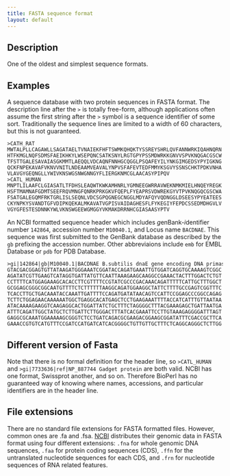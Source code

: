 ```yaml
---
title: FASTA sequence format
layout: default
---
```


Description
-----------

One of the oldest and simplest sequence formats.

Examples
--------

A sequence database with two protein sequences in FASTA format. The description line after the `>` is totally free-form, although applications often assume the first string after the `>` symbol is a sequence identifier of some sort. Traditionally the sequence lines are limited to a width of 60 characters, but this is not guaranteed.

```
>CATH_RAT
MWTALPLLCAGAWLLSAGATAELTVNAIEKFHFTSWMKQHQKTYSSREYSHRLQVFANNWRKIQAHNQRN
HTFKMGLNQFSDMSFAEIKHKYLWSEPQNCSATKSNYLRGTGPYPSSMDWRKKGNVVSPVKNQGACGSCW
TFSTTGALESAVAIASGKMMTLAEQQLVDCAQNFNNHGCQGGLPSQAFEYILYNKGIMGEDSYPYIGKNG
QCKFNPEKAVAFVKNVVNITLNDEAAMVEAVALYNPVSFAFEVTEDFMMYKSGVYSSNSCHKTPDKVNHA
VLAVGYGEQNGLLYWIVKNSWGSNWGNNGYFLIERGKNMCGLAACASYPIPQV
>CATL_HUMAN
MNPTLILAAFCLGIASATLTFDHSLEAQWTKWKAMHNRLYGMNEEGWRRAVWEKNMKMIELHNQEYREGK
HSFTMAMNAFGDMTSEEFRQVMNGFQNRKPRKGKVFQEPLFYEAPRSVDWREKGYVTPVKNQGQCGSCWA
FSATGALEGQMFRKTGRLISLSEQNLVDCSGPQGNEGCNGGLMDYAFQYVQDNGGLDSEESYPYEATEES
CKYNPKYSVANDTGFVDIPKQEKALMKAVATVGPISVAIDAGHESFLFYKEGIYFEPDCSSEDMDHGVLV
VGYGFESTESDNNKYWLVKNSWGEEWGMGGYVKMAKDRRNHCGIASAASYPTV

```

An NCBI formatted sequence header which includes *g*enBank-*i*dentifier number `142864`, accession number `M10040.1`, and Locus name `BACDNAE`. This sequence was first submitted to the GenBank database as described by the `gb` prefixing the accession number. Other abbreviaions include `emb` for EMBL Database or `pdb` for PDB Database.

```
>gi|142864|gb|M10040.1|BACDNAE B.subtilis dnaE gene encoding DNA primase, complete cds
GTACGACGGAGTGTTATAAGATGGGAAATCGGATACCAGATGAAATTGTGGATCAGGTGCAAAAGTCGGC
AGATATCGTTGAAGTCATAGGTGATTATGTTCAATTAAAGAAGCAAGGCCGAAACTACTTTGGACTCTGT
CCTTTTCATGGAGAAAGCACACCTTCGTTTTCCGTATCGCCCGACAAACAGATTTTTCATTGCTTTGGCT
GCGGAGCGGGCGGCAATGTTTTCTCTTTTTTAAGGCAGATGGAAGGCTATTCTTTTGCCGAGTCGGTTTC
TCACCTTGCTGACAAATACCAAATTGATTTTCCAGATGATATAACAGTCCATTCCGGAGCCCGGCCAGAG
TCTTCTGGAGAACAAAAAATGGCTGAGGCACATGAGCTCCTGAAGAAATTTTACCATCATTTGTTAATAA
ATACAAAAGAAGGTCAAGAGGCACTGGATTATCTGCTTTCTAGGGGCTTTACGAAAGAGCTGATTAATGA
ATTTCAGATTGGCTATGCTCTTGATTCTTGGGACTTTATCACGAAATTCCTTGTAAAGAGGGGATTTAGT
GAGGCGCAAATGGAAAAAGCGGGTCTCCTGATCAGACGCGAAGACGGAAGCGGATATTTCGACCGCTTCA
GAAACCGTGTCATGTTTCCGATCCATGATCATCACGGGGCTGTTGTTGCTTTCTCAGGCAGGGCTCTTGG

```

Different version of Fasta
----

Note that there is no formal definition for the header line, so `>CATL_HUMAN` and `>gi|7733636|ref|NP_887744 Gadget protein` are both valid. NCBI has one format, Swissprot another, and so on. Therefore BioPerl has no guaranteed way of knowing where names, accessions, and particular identifiers are in the header line. 

File extensions
---------------

There are no standard file extensions for FASTA formatted files. However, common ones are .fa and .fsa. [NCBI](http://www.ncbi.nlm.nih.gov/) distributes their genomic data in FASTA format using four different extensions: `.fna` for whole genomic DNA sequences, `.faa` for protein coding sequences (CDS), `.ffn` for the untranslated nucleotide sequences for each CDS, and `.frn` for nucleotide sequences of RNA related features.


